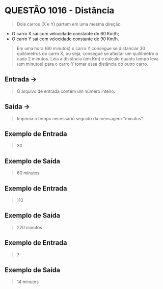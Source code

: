 # QUESTÃO 1016 - Distância
> Dois carros (X e Y) partem em uma mesma direção. 
- O carro X sai com velocidade constante de 60 Km/h;
- O carro Y sai com velocidade constante de 90 Km/h.

> Em uma hora (60 minutos) o carro Y consegue se distanciar 30 quilômetros do carro X, ou seja, consegue se afastar um quilômetro a cada 2 minutos. Leia a distância (em Km) e calcule quanto tempo leva (em minutos) para o carro Y tomar essa distância do outro carro.

## Entrada ->
> O arquivo de entrada contém um número inteiro.

## Saída ->
> Imprima o tempo necessário seguido da mensagem "minutos".

## Exemplo de Entrada
> 30

## Exemplo de Saída
> 60 minutos

## Exemplo de Entrada
> 110

## Exemplo de Saída
> 220 minutos

## Exemplo de Entrada
> 7

## Exemplo de Saída
> 14 minutos
